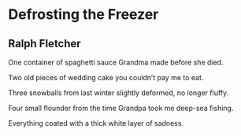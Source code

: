 # Defrosting the Freezer
## Ralph Fletcher
One container of spaghetti sauce
Grandma made before she died.

Two old pieces of wedding cake
you couldn’t pay me to eat.

Three snowballs from last winter
slightly deformed, no longer fluffy.

Four small flounder from the time
Grandpa took me deep-sea fishing.

Everything coated with a thick
white layer of sadness.